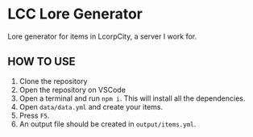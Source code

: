 # LCC Lore Generator

Lore generator for items in LcorpCity, a server I work for.

## HOW TO USE

1. Clone the repository
1. Open the repository on VSCode
1. Open a terminal and run `npm i`. This will install all the dependencies.
1. Open `data/data.yml` and create your items.
1. Press `F5`.
1. An output file should be created in `output/items.yml`.
